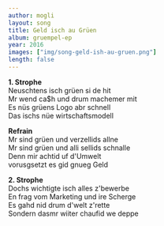 ```yaml
---
author: mogli
layout: song
title: Geld isch au Grüen
album: gruempel-ep
year: 2016
images: ["img/song-geld-ish-au-gruen.png"]
length: false
---
```


**1. Strophe**  
Neuschtens isch grüen si de hit  
Mr wend ca$h und drum machemer mit  
Es nüs grüens Logo abr schnell  
Das ischs nüe wirtschaftsmodell  

**Refrain**  
Mr sind grüen und verzellids allne  
Mr sind grüen und alli sellids schnalle  
Denn mir achtid uf d'Umwelt  
vorusgsetzt es gid gnueg Geld  

**2. Strophe**  
Dochs wichtigte isch alles z'bewerbe  
En frag vom Marketing und ire Scherge  
Es gahd nid drum d'welt z'rette  
Sondern dasmr wiiter chaufid we deppe  
